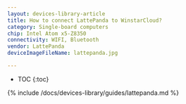 ```yaml
---
layout: devices-library-article
title: How to connect LattePanda to WinstarCloud?
category: Single-board computers
chip: Intel Atom x5-Z8350
connectivity: WIFI, Bluetooth
vendor: LattePanda
deviceImageFileName: lattepanda.jpg

---
```



* TOC
{:toc}

{% include /docs/devices-library/guides/lattepanda.md %}